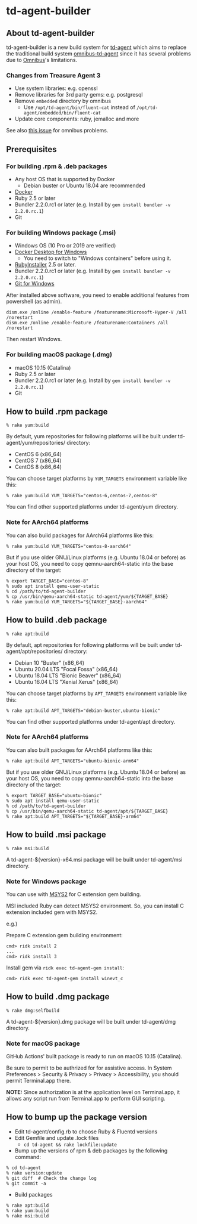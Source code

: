 # td-agent-builder

## About td-agent-builder

td-agent-builder is a new build system for [td-agent](http://docs.treasuredata.com/articles/td-agent) which aims to replace the traditional build system [omnibus-td-agent](https://github.com/treasure-data/omnibus-td-agent) since it has several problems due to [Omnibus](https://github.com/chef/omnibus)'s limitations.

### Changes from Treasure Agent 3

* Use system libraries: e.g. openssl
* Remove libraries for 3rd party gems: e.g. postgresql
* Remove `embedded` directory by omnibus
  * Use `/opt/td-agent/bin/fluent-cat` instead of `/opt/td-agent/embedded/bin/fluent-cat`
* Update core components: ruby, jemalloc and more

See also [this issue](https://github.com/treasure-data/omnibus-td-agent/issues/219) for omnibus problems.

## Prerequisites

### For building .rpm & .deb packages

  * Any host OS that is supported by Docker
    * Debian buster or Ubuntu 18.04 are recommended
  * [Docker](https://docs.docker.com/install/)
  * Ruby 2.5 or later
  * Bundler 2.2.0.rc1 or later (e.g. Install by `gem install bundler -v 2.2.0.rc.1`)
  * Git

### For building Windows package (.msi)

  * Windows OS (10 Pro or 2019 are verified)
  * [Docker Desktop for Windows](https://hub.docker.com/editions/community/docker-ce-desktop-windows)
    * You need to switch to "Windows containers" before using it.
  * [RubyInstaller](https://rubyinstaller.org/) 2.5 or later.
  * Bundler 2.2.0.rc1 or later (e.g. Install by `gem install bundler -v 2.2.0.rc.1`)
  * [Git for Windows](https://gitforwindows.org/)

After installed above software, you need to enable additional features from powershell (as admin).

```
dism.exe /online /enable-feature /featurename:Microsoft-Hyper-V /all /norestart
dism.exe /online /enable-feature /featurename:Containers /all /norestart
```

Then restart Windows.

### For building macOS package (.dmg)

  * macOS 10.15 (Catalina)
  * Ruby 2.5 or later
  * Bundler 2.2.0.rc1 or later (e.g. Install by `gem install bundler -v 2.2.0.rc.1`)
  * Git

## How to build .rpm package

```console
% rake yum:build
```

By default, yum repositories for following platforms will be built under td-agent/yum/repositories/ directory:

  * CentOS 6 (x86_64)
  * CentOS 7 (x86_64)
  * CentOS 8 (x86_64)

You can choose target platforms by `YUM_TARGETS` environment variable like this:

```console
% rake yum:build YUM_TARGETS="centos-6,centos-7,centos-8"
```

You can find other supported platforms under td-agent/yum directory.

### Note for AArch64 platforms

You can also build packages for AArch64 platforms like this:

```console
% rake yum:build YUM_TARGETS="centos-8-aarch64"
```

But if you use older GNU/Linux platforms (e.g. Ubuntu 18.04 or before) as your host OS, you need to copy qemnu-aarch64-static into the base directory of the target:

```console
% export TARGET_BASE="centos-8"
% sudo apt install qemu-user-static
% cd /path/to/td-agent-builder
% cp /usr/bin/qemu-aarch64-static td-agent/yum/${TARGET_BASE}
% rake yum:build YUM_TARGETS="${TARGET_BASE}-aarch64"
```

## How to build .deb package

```console
% rake apt:build
```

By default, apt repositories for following platforms will be built under td-agent/apt/repositories/ directory:

  * Debian 10 "Buster" (x86_64)
  * Ubuntu 20.04 LTS "Focal Fossa" (x86_64)
  * Ubuntu 18.04 LTS "Bionic Beaver" (x86_64)
  * Ubuntu 16.04 LTS "Xenial Xerus" (x86_64)

You can choose target platforms by `APT_TARGETS` environment variable like this:

```console
% rake apt:build APT_TARGETS="debian-buster,ubuntu-bionic"
```

You can find other supported platforms under td-agent/apt directory.

### Note for AArch64 platforms

You can also built packages for AArch64 platforms like this:

```console
% rake apt:build APT_TARGETS="ubuntu-bionic-arm64"
```

But if you use older GNU/Linux platforms (e.g. Ubuntu 18.04 or before) as your host OS, you need to copy qemnu-aarch64-static into the base directory of the target:

```console
% export TARGET_BASE="ubuntu-bionic"
% sudo apt install qemu-user-static
% cd /path/to/td-agent-builder
% cp /usr/bin/qemu-aarch64-static td-agent/apt/${TARGET_BASE}
% rake apt:build APT_TARGETS="${TARGET_BASE}-arm64"
```

## How to build .msi package

```console
% rake msi:build
```

A td-agent-${version}-x64.msi package will be built under td-agent/msi directory.

### Note for Windows package

You can use with [MSYS2](https://www.msys2.org/) for C extension gem building.

MSI included Ruby can detect MSYS2 environment.
So, you can install C extension included gem with MSYS2.

e.g.)

Prepare C extension gem building environment:

```console
cmd> ridk install 2
...
cmd> ridk install 3
```

Install gem via `ridk exec td-agent-gem install`:

```console
cmd> ridk exec td-agent-gem install winevt_c
```

## How to build .dmg package

```console
% rake dmg:selfbuild
```

A td-agent-${version}.dmg package will be built under td-agent/dmg directory.

### Note for macOS package

GitHub Actions' built package is ready to run on macOS 10.15 (Catalina).

Be sure to permit to be authrized for for assistive access.
In System Preferences > Security & Privacy > Privacy > Accessibility, you should permit Terminal.app there.

**NOTE:** Since authorization is at the application level on Terminal.app, it allows any script run from Terminal.app to perform GUI scripting.

## How to bump up the package version

* Edit td-agent/config.rb to choose Ruby & Fluentd versions
* Edit Gemfile and update .lock files
  * `cd td-agent && rake lockfile:update`
* Bump up the versions of rpm & deb packages by the following command:
```
% cd td-agent
% rake version:update
% git diff  # Check the change log
% git commit -a
```
* Build packages
```
% rake apt:build
% rake yum:build
% rake msi:build
```
